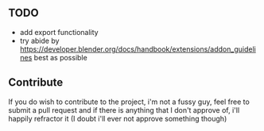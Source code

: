 ## TODO
- add export functionality
- try abide by https://developer.blender.org/docs/handbook/extensions/addon_guidelines best as possible

## Contribute
If you do wish to contribute to the project, i'm not a fussy guy, feel free to submit a pull request and 
if there is anything that I don't approve of, i'll happily refractor it (I doubt i'll ever not approve something though)
